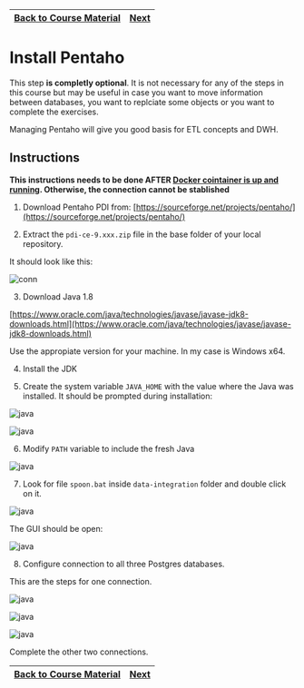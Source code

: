 | [Back to Course Material](./README.md)  | [Next](./Course-Material/1-SQL/SQL_Index.md) |
| :---------|---------: |

# Install Pentaho

This step **is completly optional**. It is not necessary for any of the steps in this course but may be useful in case you want to move information between databases, you want to replciate some objects or you want to complete the exercises.

Managing Pentaho will give you good basis for ETL concepts and DWH. 

## Instructions

 **This instructions needs to be done AFTER [Docker cointainer is up and running](./Install_Docker_DB.md). Otherwise, the connection cannot be stablished**

1. Download Pentaho PDI from:
[https://sourceforge.net/projects/pentaho/](https://sourceforge.net/projects/pentaho/)


2. Extract the `pdi-ce-9.xxx.zip` file in the base folder of your local repository.

It should look like this:

![conn](./img/unzip_pentaho.png)

3. Download Java 1.8

[https://www.oracle.com/java/technologies/javase/javase-jdk8-downloads.html](https://www.oracle.com/java/technologies/javase/javase-jdk8-downloads.html)

Use the appropiate version for your machine. In my case is Windows x64.

4. Install the JDK

5. Create the system variable `JAVA_HOME` with the value where the Java was installed. It should be prompted during installation:

![java](./img/java_folder.png)

![java](./img/java_var.png)

6. Modify `PATH` variable to include the fresh Java

![java](./img/path_var.png)

7. Look for file `spoon.bat` inside `data-integration` folder and double click on it.

![java](./img/spoon.png)

The GUI should be open:

![java](./img/spoon-gui.png)


8. Configure connection to all three Postgres databases. 

This are the steps for one connection. 

![java](./img/conn-1.png)

![java](./img/conn-2.png)

![java](./img/conn-3.png)

Complete the other two connections.

| [Back to Course Material](./README.md)  | [Next](./Course-Material/1-SQL/SQL_Index.md) |
| :---------|---------: |